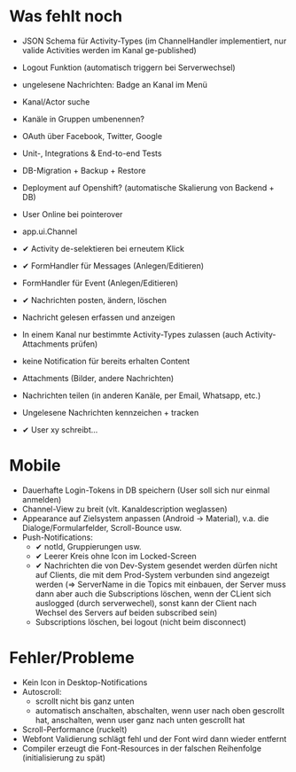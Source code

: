 # Was fehlt noch

* JSON Schema für Activity-Types (im ChannelHandler implementiert, nur valide Activities werden im Kanal ge-published)
* Logout Funktion (automatisch triggern bei Serverwechsel)
* ungelesene Nachrichten: Badge an Kanal im Menü
* Kanal/Actor suche
* Kanäle in Gruppen umbenennen?
* OAuth über Facebook, Twitter, Google
* Unit-, Integrations & End-to-end Tests
* DB-Migration + Backup + Restore
* Deployment auf Openshift? (automatische Skalierung von Backend + DB)
* User Online bei pointerover

* app.ui.Channel
 * ✔ Activity de-selektieren bei erneutem Klick
 * ✔ FormHandler für Messages (Anlegen/Editieren)
 * FormHandler für Event (Anlegen/Editieren)
 * ✔ Nachrichten posten, ändern, löschen
 * Nachricht gelesen erfassen und anzeigen
 * In einem Kanal nur bestimmte Activity-Types zulassen (auch Activity-Attachments prüfen)
 * keine Notification für bereits erhalten Content
 * Attachments (Bilder, andere Nachrichten) 
 * Nachrichten teilen (in anderen Kanäle, per Email, Whatsapp, etc.)
 * Ungelesene Nachrichten kennzeichen + tracken
 * ✔ User xy schreibt...
 

# Mobile

* Dauerhafte Login-Tokens in DB speichern (User soll sich nur einmal anmelden)
* Channel-View zu breit (vlt. Kanaldescription weglassen)
* Appearance auf Zielsystem anpassen (Android -> Material), v.a. die Dialoge/Formularfelder, Scroll-Bounce usw.
* Push-Notifications:
  * ✔ notId, Gruppierungen usw.
  * ✔ Leerer Kreis ohne Icon im Locked-Screen
  * ✔ Nachrichten die von Dev-System gesendet werden dürfen nicht auf Clients, die mit dem Prod-System verbunden sind angezeigt werden
    (=> ServerName in die Topics mit einbauen, der Server muss dann aber auch die Subscriptions löschen, wenn der CLient
    sich auslogged (durch serverwechel), sonst kann der Client nach Wechsel des Servers auf beiden subscribed sein)
  * Subscriptions löschen, bei logout (nicht beim disconnect)

# Fehler/Probleme

* Kein Icon in Desktop-Notifications
* Autoscroll:
    * scrollt nicht bis ganz unten
    * automatisch anschalten, abschalten, wenn user nach oben gescrollt hat, anschalten, wenn user ganz nach unten gescrollt hat
* Scroll-Performance (ruckelt)
* Webfont Validierung schlägt fehl  und der Font wird dann wieder entfernt
* Compiler erzeugt die Font-Resources in der falschen Reihenfolge (initialisierung zu spät)